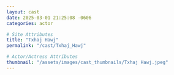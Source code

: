 ```yaml
---
layout: cast
date: 2025-03-01 21:25:08 -0606
categories: actor

# Site Attributes
title: "Txhaj Hawj"
permalink: "/cast/Txhaj_Hawj"

# Actor/Actress Attributes
thumbnail: "/assets/images/cast_thumbnails/Txhaj Hawj.jpeg"
---
```

